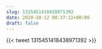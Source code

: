 ```yaml
---
slug: 1315451418438971392
date: 2020-10-12 00:37:12+00:00
draft: false
---
```


{{< tweet 1315451418438971392 >}}
